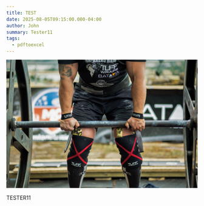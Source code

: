 ```yaml
---
title: TEST
date: 2025-08-05T09:15:00.000-04:00
author: John
summary: Tester11
tags:
  - pdftoexcel
---
```

![eserser](/static/img/scl_world-record-breakers-raw_1d7a9615.jpg "Strongman")

TESTER11
